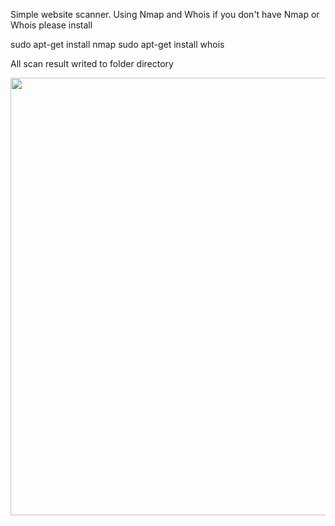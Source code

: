 Simple website scanner.
Using Nmap and Whois
if you don't have Nmap or Whois please install

sudo apt-get install nmap
sudo apt-get install whois

All scan result writed to folder directory


<img src="Site_scan.gif" width="700"/>
